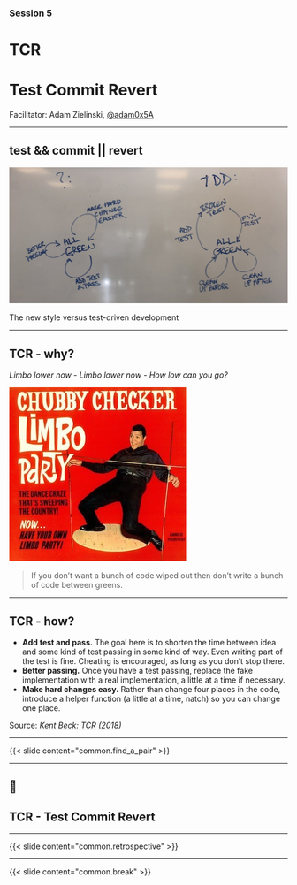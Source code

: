 ### Session 5

# TCR
# Test Commit Revert

Facilitator: Adam Zielinski, [@adam0x5A](https://twitter.com/adam0x5A)

---

## test && commit || revert

![The new style versus test-driven development](kent-beck-tcr.jpeg)

The new style versus test-driven development

---

## TCR - why?

*Limbo lower now - Limbo lower now - How low can you go?*

![Limbo](kent-beck-limbo.jpeg)

> If you don’t want a bunch of code wiped out then don’t write a bunch of code between greens.

---

## TCR - how?

* **Add test and pass.** 
The goal here is to shorten the time between idea and some kind of test passing in some kind of way. Even writing part of the test is fine. Cheating is encouraged, as long as you don’t stop there.
* **Better passing.**
Once you have a test passing, replace the fake implementation with a real implementation, a little at a time if necessary.
* **Make hard changes easy.**
Rather than change four places in the code, introduce a helper function (a little at a time, natch) so you can change one place.

Source: *[Kent Beck: TCR (2018)](https://medium.com/@kentbeck_7670/test-commit-revert-870bbd756864)*


---

{{< slide content="common.find_a_pair" >}}

---

## 📝
## TCR - Test Commit Revert

---

{{< slide content="common.retrospective" >}}

---

{{< slide content="common.break" >}}
